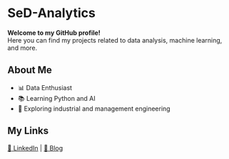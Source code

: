 # SeD-Analytics

**Welcome to my GitHub profile!**  
Here you can find my projects related to data analysis, machine learning, and more.

## About Me
- 📊 Data Enthusiast
- 📚 Learning Python and AI
- 🌱 Exploring industrial and management engineering

## My Links
[🔗 LinkedIn](https://www.linkedin.com) | [🔗 Blog](https://myblog.com)
